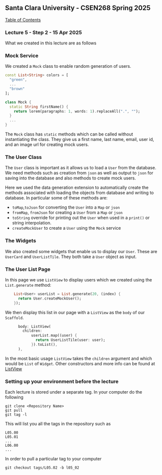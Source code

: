 ## Santa Clara University - CSEN268 Spring 2025

[Table of Contents](/toc.md)

### Lecture 5 - Step 2 - 15 Apr 2025

What we created in this lecture are as follows

### Mock Service

We created a `Mock` class to enable random generation of users. 
```dart
const List<String> colors = [
  "green",
  ...
  "brown"
];

class Mock {
  static String firstName() {
    return lorem(paragraphs: 1, words: 1).replaceAll(".", "");
  }
  ...
}

```
The `Mock` class has `static` methods which can be called without instantiating the class. They give us a first name, last name, email, user id, and an image url for creating mock users.

### The User Class
The `User` class is important as it allows us to load a `User` from the database. We need methods such as creation from `json` as well as output to `json` for saving into the database and also methods to create mock users.

Here we used the data generation extension to automatically create the methods associated with loading the objects from database and writing to database. In particular some of these methods are:

- `toMap`,`toJson` for converting the `User` into a `Map` or `json`
- `fromMap`, `fromJson` for creating a `User` from a `Map` or `json`
- `toString` override for printing out the `User` when used in a `print()` or  string interpolation.
- `createMockUser` to create a `User` using the `Mock` service

### The Widgets

We also created some widgets that enable us to display our `User`. These are `UserCard` and `UserListTile`. They both take a `User` object as input.

### The User List Page

In this page we use `ListView` to display users which we created using the `List.generate` method:
```dart
    List<User> userList = List.generate(20, (index) {
      return User.createMockUser();
    });
```
We then display this list in our page with a `ListView` as the `body` of our `Scaffold`.
```dart
      body: ListView(
        children:
            userList.map((user) {
              return UserListTile(user: user);
            }).toList(),
      ),
```
In the most basic usage `ListView` takes the `children` argument and which would be `List` of `Widget`. Other constructors and more info can be found at [ListView](https://api.flutter.dev/flutter/widgets/ListView-class.html)


### Setting up your environment before the lecture

Each lecture is stored under a separate tag. In your computer do the following

    git clone <Repository Name>
    git pull
    git tag -l

This will list you all the tags in the repository such as

    L05.00
    L05.01
    ...
    L06.00
    ...

In order to pull a particular tag to your computer

    git checkout tags/L05.02 -b l05_02


